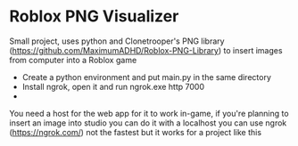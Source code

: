 # Roblox PNG Visualizer

Small project, uses python and Clonetrooper's PNG library (https://github.com/MaximumADHD/Roblox-PNG-Library) to insert images from computer into a Roblox game

- Create a python environment and put main.py in the same directory
- Install ngrok, open it and run ngrok.exe http 7000
- 

You need a host for the web app for it to work in-game, if you're planning to insert an image into studio you can do it with a localhost
you can use ngrok (https://ngrok.com/) not the fastest but it works for a project like this
